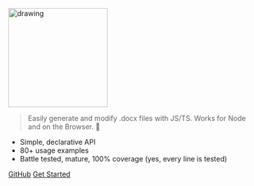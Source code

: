 <img src="https://i.imgur.com/37uBGhO.gif" alt="drawing" style="width:200px;"/>

> Easily generate and modify .docx files with JS/TS. Works for Node and on the Browser. :100:

- Simple, declarative API
- 80+ usage examples
- Battle tested, mature, 100% coverage (yes, every line is tested)

[GitHub](https://github.com/dolanmiu/docx)
[Get Started](#Welcome)

